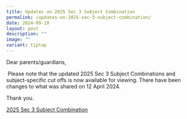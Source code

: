```yaml
---
title: Updates on 2025 Sec 3 Subject Combination
permalink: /updates-on-2025-sec-3-subject-combination/
date: 2024-09-10
layout: post
description: ""
image: ""
variant: tiptap
---
```

<p>Dear parents/guardians,</p>
<p>&nbsp;Please note that the updated 2025 Sec 3 Subject Combinations and
subject-specific cut offs is now available for viewing. There have been
changes to what was shared on 12 April 2024.</p>
<p>Thank you.</p>
<p><a href="/files/2025_Sec_3_Subject_Combination_100924.pdf" rel="noopener nofollow" target="_blank">2025 Sec 3 Subject Combination</a>
</p>
